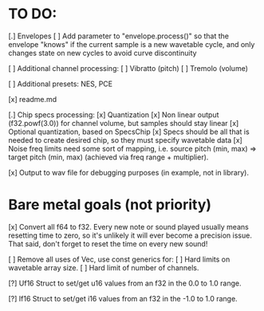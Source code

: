 # TO DO:

[.] Envelopes
    [ ] Add parameter to "envelope.process()" so that the envelope "knows" if the current sample is a new wavetable cycle, and only changes state on new cycles to avoid curve discontinuity

[ ] Additional channel processing:
    [ ] Vibratto (pitch)
    [ ] Tremolo (volume)

[ ] Additional presets: NES, PCE

[x] readme.md

[.] Chip specs processing:
    [x] Quantization
    [x] Non linear output (f32.powf(3.0)) for channel volume, but samples should stay linear
    [x] Optional quantization, based on SpecsChip
    [x] Specs should be all that is needed to create desired chip, so they must specify wavetable data
    [x] Noise freq limits need some sort of mapping, i.e. source pitch (min, max) => target pitch (min, max) (achieved via freq range + multiplier).


[x] Output to wav file for debugging purposes (in example, not in library).


# Bare metal goals (not priority)

[x] Convert all f64 to f32. Every new note or sound played usually means resetting time to zero, so it's unlikely it will ever become a precision issue. That said, don't forget to reset the time on every new sound!

[ ] Remove all uses of Vec, use const generics for:
    [ ] Hard limits on wavetable array size.
    [ ] Hard limit of number of channels.

[?] Uf16 Struct to set/get u16 values from an f32 in the 0.0 to 1.0 range.

[?] If16 Struct to set/get i16 values from an f32 in the -1.0 to 1.0 range.
